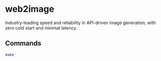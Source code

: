 # web2image

Industry-leading speed and reliability in API-driven image generation, with zero cold start and minimal latency.

## Commands

```bash
make
```
